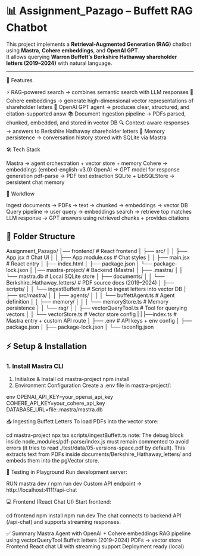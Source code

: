 # 📊 Assignment_Pazago – Buffett RAG Chatbot

This project implements a **Retrieval-Augmented Generation (RAG)** chatbot using **Mastra**, **Cohere embeddings**, and **OpenAI GPT**.  
It allows querying **Warren Buffett’s Berkshire Hathaway shareholder letters (2019–2024)** with natural language.

---

🚀 Features

⚡ RAG-powered search → combines semantic search with LLM responses
🧠 Cohere embeddings → generate high-dimensional vector representations of shareholder letters
🤖 OpenAI GPT agent → produces clear, structured, and citation-supported answ
📚 Document ingestion pipeline → PDFs parsed, chunked, embedded, and stored in vector DB
🔍 Context-aware responses → answers to Berkshire Hathaway shareholder letters
💾 Memory persistence → conversation history stored with SQLite via Mastra

🛠️ Tech Stack

Mastra → agent orchestration + vector store + memory
Cohere → embeddings (embed-english-v3.0)
OpenAI → GPT model for response generation
pdf-parse → PDF text extraction
SQLite + LibSQLStore → persistent chat memory

📂 Workflow

Ingest documents → PDFs → text → chunked → embeddings → vector DB
Query pipeline → user query → embeddings search → retrieve top matches
LLM response → GPT answers using retrieved chunks + provides citations

## 📂 Folder Structure

Assignment_Pazago/
│── frontend/ # React frontend
│ ├── src/
│ │ ├── App.jsx # Chat UI
│ │ ├── App.module.css # Chat styles
│ │ ├── main.jsx # React entry
│ ├── index.html
│ ├── package.json
│ └── package-lock.json
│
│── mastra-project/ # Backend (Mastra)
│ ├── .mastra/
│ │ └── mastra.db # Local SQLite store
│ ├── documents/
│ │ └── Berkshire_Hathaway_letters/ # PDF source docs (2019–2024)
│ ├── scripts/
│ │ └── ingestBuffett.ts # Script to ingest letters into vector DB
│ ├── src/mastra/
│ │ ├── agents/
│ │ │ └── buffettAgent.ts # Agent definition
│ │ ├── memory/
│ │ │ └── memoryStore.ts # Memory persistence
│ │ └── rag/
│ │   ├── vectorQueryTool.ts # Tool for querying vectors
│ │   └── vectorStore.ts # Vector store config
| | |──index.ts # Mastra entry + custom API route
│ ├── .env # API keys + env config
│ ├── package.json
│ ├── package-lock.json
│ └── tsconfig.json

## ⚡ Setup & Installation

### 1. Install Mastra CLI
1. Initialize & Install
cd mastra-project
npm install
2. Environment Configuration
Create a .env file in mastra-project/:

env
OPENAI_API_KEY=your_openai_api_key
COHERE_API_KEY=your_cohere_api_key
DATABASE_URL=file:.mastra/mastra.db


📥 Ingesting Buffett Letters
To load PDFs into the vector store:

cd mastra-project
npx tsx scripts/ingestBuffett.ts 
note: The debug block inside node_modules/pdf-parse/index.js must remain commented to avoid errors (it tries to read ./test/data/05-versions-space.pdf by default).
This extracts text from PDFs inside documents/Berkshire_Hathaway_letters/
and embeds them into the pgVector store.

🧪 Testing in Playground
Run development server:

RUN
mastra dev / npm run dev
Custom API endpoint → http://localhost:4111/api-chat


💻 Frontend (React Chat UI)
Start frontend:

cd frontend
npm install
npm run dev
The chat connects to backend API (/api-chat) and supports streaming responses.

✅ Summary
Mastra Agent with OpenAI + Cohere embeddings
RAG pipeline using vectorQueryTool
Buffett letters (2019–2024) PDFs → vector store
Frontend React chat UI with streaming support
Deployment ready (local)





